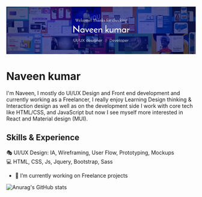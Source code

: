 ![Design & Development ](https://github.com/Code-kumar/Code-kumar/blob/b9fc485ccb9c2b70b75c4586cb242fa873831388/Banner-img.jpg)

# Naveen kumar

I'm Naveen, I mostly do UI/UX Design and Front end development and currently working as a Freelancer, I really enjoy Learning Design thinking & Interaction design as well as on the development side I work with core tech like HTML/CSS, and JavaScript but now I see myself more interested in React and Material design (MUI).


## Skills & Experience
🎭 UI/UX Design: IA, Wireframing, User Flow, Prototyping, Mockups <br />
💻 HTML, CSS, Js, Jquery, Bootstrap, Sass


- 🔭 I’m currently working on Freelance projects 

<!--
---
[<img src='https://github.com/Code-kumar/Code-kumar/blob/052b920b8a5ccf29ef31d8dc391f5d9b85cf79a9/Github-icon.svg' alt='github' height='30'>](https://github.com/Code-kumar) &emsp; [<img src='https://github.com/Code-kumar/Code-kumar/blob/052b920b8a5ccf29ef31d8dc391f5d9b85cf79a9/Linkedin.svg' alt='linkedin' height='30'>](https://www.linkedin.com/in/naveen-design/)  &emsp; [<img src='https://github.com/Code-kumar/Code-kumar/blob/052b920b8a5ccf29ef31d8dc391f5d9b85cf79a9/Dribbble.svg' alt='dribbble' height='30'>](https://dribbble.com/Naveen_design)  &emsp; [<img src='https://github.com/Code-kumar/Code-kumar/blob/052b920b8a5ccf29ef31d8dc391f5d9b85cf79a9/Behance.svg' alt='behance' height='30'>](https://www.behance.net/Naveen_design)  
---
-->

![Anurag's GitHub stats](https://github-readme-stats.vercel.app/api?username=Code-kumar&show_icons=true&theme=github_dark)

